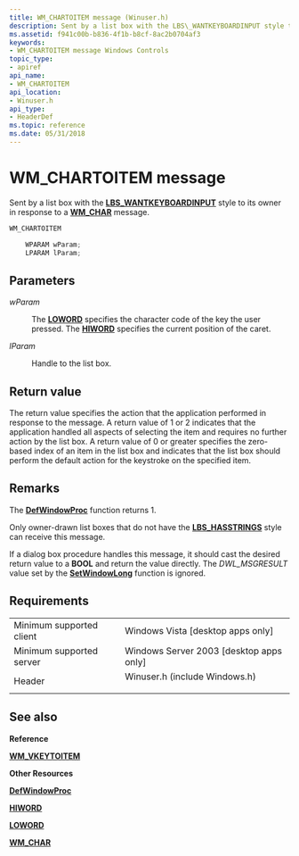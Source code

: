 ```yaml
---
title: WM_CHARTOITEM message (Winuser.h)
description: Sent by a list box with the LBS\_WANTKEYBOARDINPUT style to its owner in response to a WM\_CHAR message.
ms.assetid: f941c00b-b836-4f1b-b8cf-8ac2b0704af3
keywords:
- WM_CHARTOITEM message Windows Controls
topic_type:
- apiref
api_name:
- WM_CHARTOITEM
api_location:
- Winuser.h
api_type:
- HeaderDef
ms.topic: reference
ms.date: 05/31/2018
---
```


# WM\_CHARTOITEM message

Sent by a list box with the [**LBS\_WANTKEYBOARDINPUT**](list-box-styles.md) style to its owner in response to a [**WM\_CHAR**](/windows/desktop/inputdev/wm-char) message.


```C++
WM_CHARTOITEM

    WPARAM wParam;
    LPARAM lParam; 
```



## Parameters

<dl> <dt>

*wParam* 
</dt> <dd>

The [**LOWORD**](/previous-versions/windows/desktop/legacy/ms632659(v=vs.85)) specifies the character code of the key the user pressed. The [**HIWORD**](/previous-versions/windows/desktop/legacy/ms632657(v=vs.85)) specifies the current position of the caret.

</dd> <dt>

*lParam* 
</dt> <dd>

Handle to the list box.

</dd> </dl>

## Return value

The return value specifies the action that the application performed in response to the message. A return value of  1 or  2 indicates that the application handled all aspects of selecting the item and requires no further action by the list box. A return value of 0 or greater specifies the zero-based index of an item in the list box and indicates that the list box should perform the default action for the keystroke on the specified item.

## Remarks

The [**DefWindowProc**](/windows/desktop/api/winuser/nf-winuser-defwindowproca) function returns  1.

Only owner-drawn list boxes that do not have the [**LBS\_HASSTRINGS**](list-box-styles.md) style can receive this message.

If a dialog box procedure handles this message, it should cast the desired return value to a **BOOL** and return the value directly. The *DWL\_MSGRESULT* value set by the [**SetWindowLong**](/windows/desktop/api/winuser/nf-winuser-setwindowlonga) function is ignored.

## Requirements



|                                     |                                                                                                          |
|-------------------------------------|----------------------------------------------------------------------------------------------------------|
| Minimum supported client<br/> | Windows Vista \[desktop apps only\]<br/>                                                           |
| Minimum supported server<br/> | Windows Server 2003 \[desktop apps only\]<br/>                                                     |
| Header<br/>                   | <dl> <dt>Winuser.h (include Windows.h)</dt> </dl> |



## See also

<dl> <dt>

**Reference**
</dt> <dt>

[**WM\_VKEYTOITEM**](wm-vkeytoitem.md)
</dt> <dt>

**Other Resources**
</dt> <dt>

[**DefWindowProc**](/windows/desktop/api/winuser/nf-winuser-defwindowproca)
</dt> <dt>

[**HIWORD**](/previous-versions/windows/desktop/legacy/ms632657(v=vs.85))
</dt> <dt>

[**LOWORD**](/previous-versions/windows/desktop/legacy/ms632659(v=vs.85))
</dt> <dt>

[**WM\_CHAR**](/windows/desktop/inputdev/wm-char)
</dt> </dl>

 

